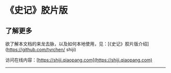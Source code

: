 # 《史记》胶片版

## 了解更多

欲了解本文档的来龙去脉，以及如何本地使用，见：[《史记》胶片版介绍](https://github.com/tyrchen/ shiji)

访问在线内容：[https://shiji.qiaopang.com](https://shiji.qiaopang.com)

---
